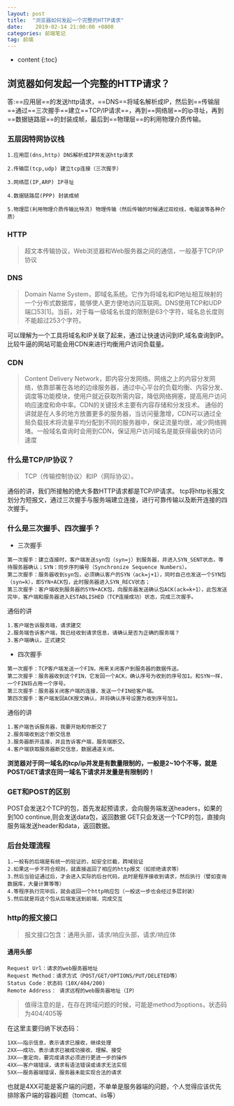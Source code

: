 ```yaml
---
layout: post
title:  "浏览器如何发起一个完整的HTTP请求"
date:    2019-02-14 21:00:00 +0800
categories: 前端笔记
tag: 前端
---
```


* content
{:toc}


## 浏览器如何发起一个完整的HTTP请求？
答:==应用层==的发送http请求，==DNS==将域名解析成IP，然后到==传输层==通过==三次握手==建立==TCP/IP请求==，再到==网络层==的ip寻址，再到==数据链路层==的封装成帧，最后到==物理层==的利用物理介质传输。

### 五层因特网协议栈
```
1.应用层(dns,http) DNS解析成IP并发送http请求

2.传输层(tcp,udp) 建立tcp连接（三次握手）

3.网络层(IP,ARP) IP寻址

4.数据链路层(PPP) 封装成帧

5.物理层(利用物理介质传输比特流) 物理传输（然后传输的时候通过双绞线，电磁波等各种介质）
```

### HTTP
> 超文本传输协议，Web浏览器和Web服务器之间的通信，一般基于TCP/IP协议


### DNS
> Domain Name System，即域名系统。它作为将域名和IP地址相互映射的一个分布式数据库，能够使人更方便地访问互联网。DNS使用TCP和UDP端口53[1]。当前，对于每一级域名长度的限制是63个字符，域名总长度则不能超过253个字符。

可以理解为一个工具将域名和IP关联了起来，通过让快速访问到IP,域名查询到IP。
比较牛逼的网站可能会用CDN来进行均衡用户访问负载量。

### CDN
> Content Delivery Network，即内容分发网络。网络之上的内容分发网络，依靠部署在各地的边缘服务器，通过中心平台的负载均衡、内容分发、调度等功能模块，使用户就近获取所需内容，降低网络拥塞，提高用户访问响应速度和命中率。CDN的关键技术主要有内容存储和分发技术。
通俗的讲就是在人多的地方放置更多的服务器，当访问量激增，CDN可以通过全局负载技术将流量平均分配到不同的服务器中，保证流量均很，减少网络拥堵。一般域名查询时会用到CDN，保证用户访问域名是能获得最快的访问速度

### 什么是TCP/IP协议？
> TCP（传输控制协议）和IP（网际协议）。

通俗的讲，我们所接触的绝大多数HTTP请求都是TCP/IP请求。
tcp将http长报文划分为短报文，通过三次握手与服务端建立连接，进行可靠传输以及断开连接的四次握手。

### 什么是三次握手、四次握手？

- 三次握手
```
第一次握手：建立连接时，客户端发送syn包（syn=j）到服务器，并进入SYN_SENT状态，等待服务器确认；SYN：同步序列编号（Synchronize Sequence Numbers）。
第二次握手：服务器收到syn包，必须确认客户的SYN（ack=j+1），同时自己也发送一个SYN包（syn=k），即SYN+ACK包，此时服务器进入SYN_RECV状态；
第三次握手：客户端收到服务器的SYN+ACK包，向服务器发送确认包ACK(ack=k+1），此包发送完毕，客户端和服务器进入ESTABLISHED（TCP连接成功）状态，完成三次握手。
```
通俗的讲
```
1.客户端告诉服务端，请求建交
2.服务端告诉客户端，我已经收到请求信息，请确认是否为正确的服务端？
3.客户端确认，正式建交
```
- 四次握手
```
第一次握手：TCP客户端发送一个FIN，用来关闭客户到服务器的数据传送。
第二次握手：服务器收到这个FIN，它发回一个ACK，确认序号为收到的序号加1。和SYN一样，一个FIN将占用一个序号。
第三次握手：服务器关闭客户端的连接，发送一个FIN给客户端。
第四次握手：客户端发回ACK报文确认，并将确认序号设置为收到序号加1。
```
通俗的讲
```
1.客户端告诉服务器，我要开始和你断交了
2.服务端收到这个断交信息
3.服务器断开连接，并且告诉客户端，服务端断交。
4.客户端获取服务器断交信息，数据通道关闭。
```
**浏览器对于同一域名的tcp/ip并发是有数量限制的，一般是2~10个不等，就是POST/GET请求在同一域名下请求并发量是有限制的！**

### GET和POST的区别

POST会发送2个TCP的包，首先发起预请求，会向服务端发送headers，如果的到100 continue,则会发送data包，返回数据
GET只会发送一个TCP的包，直接向服务端发送header和data，返回数据。
### 后台处理流程
```
1.一般有的后端是有统一的验证的，如安全拦截，跨域验证
2.如果这一步不符合规则，就直接返回了相应的http报文（如拒绝请求等）
3.然后当验证通过后，才会进入实际的后台代码，此时是程序接收到请求，然后执行（譬如查询数据库，大量计算等等）
4.等程序执行完毕后，就会返回一个http响应包（一般这一步也会经过多层封装）
5.然后就是将这个包从后端发送到前端，完成交互
```
### http的报文接口
> 报文接口包含：通用头部，请求/响应头部，请求/响应体

#### 通用头部
```
Request Url：请求的web服务器地址
Request Method：请求方式（POST/GET/OPTIONS/PUT/DELETED等）
Status Code：状态码（10X/404/200)
Remote Address： 请求远程的web服务器地址（IP）
```
> 值得注意的是，在存在跨域问题的时候，可能是method为options，状态码为404/405等

在这里主要归纳下状态码：
```
1XX——指示信息，表示请求已接收，继续处理
2XX——成功，表示请求已被成功接收、理解、接受
3XX——重定向，要完成请求必须进行更进一步的操作
4XX——客户端错误，请求有语法错误或请求无法实现
5XX——服务器端错误，服务器未能实现合法的请求
```
也就是4XX可能是客户端的问题，不单单是服务器端的问题，个人觉得应该优先排除客户端的容器问题（tomcat、iis等）

